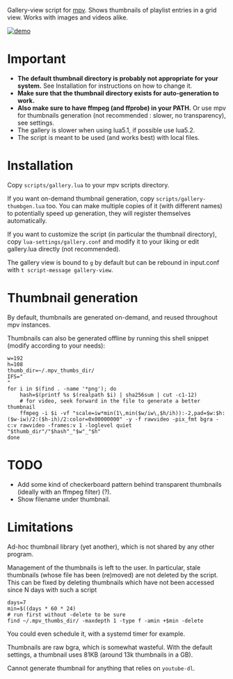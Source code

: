 Gallery-view script for [mpv](https://github.com/mpv-player/mpv). Shows thumbnails of playlist entries in a grid view. Works with images and videos alike.

[![demo](https://i.vimeocdn.com/filter/overlay?src0=https%3A%2F%2Fi.vimeocdn.com%2Fvideo%2F675014837_1280x720.jpg&src1=https%3A%2F%2Ff.vimeocdn.com%2Fimages_v6%2Fshare%2Fplay_icon_overlay.png)](https://vimeo.com/249226823)

# Important

* **The default thumbnail directory is probably not appropriate for your system.** See Installation for instructions on how to change it.
* **Make sure that the thumbnail directory exists for auto-generation to work.**
* **Also make sure to have ffmpeg (and ffprobe) in your PATH.** Or use mpv for thumbnails generation (not recommended : slower, no transparency), see settings.
* The gallery is slower when using lua5.1, if possible use lua5.2.
* The script is meant to be used (and works best) with local files.

# Installation

Copy `scripts/gallery.lua` to your mpv scripts directory.

If you want on-demand thumbnail generation, copy `scripts/gallery-thumbgen.lua` too. You can make multiple copies of it (with different names) to potentially speed up generation, they will register themselves automatically.

If you want to customize the script (in particular the thumbnail directory), copy `lua-settings/gallery.conf` and modify it to your liking or edit gallery.lua directly (not recommended).

The gallery view is bound to `g` by default but can be rebound in input.conf with `t script-message gallery-view`.

# Thumbnail generation

By default, thumbnails are generated on-demand, and reused throughout mpv instances.

Thumbnails can also be generated offline by running this shell snippet (modify according to your needs):
```
w=192
h=108
thumb_dir=~/.mpv_thumbs_dir/
IFS="
"
for i in $(find . -name '*png'); do
    hash=$(printf %s $(realpath $i) | sha256sum | cut -c1-12)
    # for video, seek forward in the file to generate a better thumbnail
    ffmpeg -i $i -vf "scale=iw*min(1\,min($w/iw\,$h/ih)):-2,pad=$w:$h:($w-iw)/2:($h-ih)/2:color=0x00000000" -y -f rawvideo -pix_fmt bgra -c:v rawvideo -frames:v 1 -loglevel quiet "$thumb_dir"/"$hash"_"$w"_"$h"
done
```

# TODO

* Add some kind of checkerboard pattern behind transparent thumbnails (ideally with an ffmpeg filter) (?).
* Show filename under thumbnail.

# Limitations

Ad-hoc thumbnail library (yet another), which is not shared by any other program.

Management of the thumbnails is left to the user. In particular, stale thumbnails (whose file has been (re)moved) are not deleted by the script. This can be fixed by deleting thumbnails which have not been accessed since N days with such a script
```
days=7
min=$((days * 60 * 24)
# run first without -delete to be sure
find ~/.mpv_thumbs_dir/ -maxdepth 1 -type f -amin +$min -delete
```
You could even schedule it, with a systemd timer for example.

Thumbnails are raw bgra, which is somewhat wasteful. With the default settings, a thumbnail uses 81KB (around 13k thumbnails in a GB).

Cannot generate thumbnail for anything that relies on `youtube-dl`.
